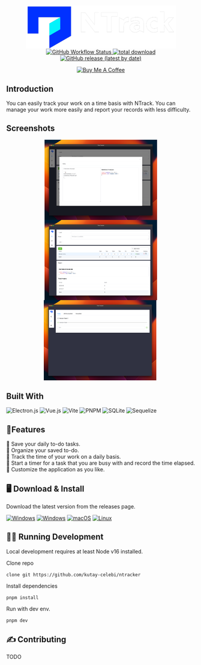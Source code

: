 <div align="center">
  <img src="./docs/banner.png" align="center" width='400px'/>
</div>

<div align="center">
  <a href="https://github.com/kutay-celebi/ntracker/actions/workflows/release.yml">
    <img alt="GitHub Workflow Status" src="https://img.shields.io/github/actions/workflow/status/kutay-celebi/ntracker/release.yml?style=for-the-badge">
  </a>

  <a href="https://github.com/kutay-celebi/ntracker/releases">
    <img src="https://img.shields.io/github/downloads/kutay-celebi/ntracker/total?style=for-the-badge" alt="total download">
  </a>

  <a href="https://github.com/kutay-celebi/ntracker/releases/latest">
    <img alt="GitHub release (latest by date)" src="https://img.shields.io/github/downloads/kutay-celebi/ntracker/latest/total?style=for-the-badge">
  </a>

  <a href="https://www.buymeacoffee.com/kutaycelebi" target="_blank"><img src="https://img.shields.io/badge/Buy%20Me%20a%20Coffee-ffdd00?style=for-the-badge&logo=buy-me-a-coffee&logoColor=black" alt="Buy Me A Coffee" ></a>
</div>

## Introduction

You can easily track your work on a time basis with NTrack.
You can manage your work more easily and report your records with less difficulty.

## Screenshots

<div align="center">
  <img src="./docs/ss1.png" align="center" width="300px"/>
  <img src="./docs/ss2.png" align="center" width="300px"/>
  <img src="./docs/ss3.png" align="center" width="300px"/>
  <img src="./docs/ss4.png" align="center" width="00px"/>
</div>

## Built With

![Electron.js](https://img.shields.io/badge/Electron-191970?style=for-the-badge&logo=Electron&logoColor=white)
![Vue.js](https://img.shields.io/badge/vuejs-%2335495e.svg?style=for-the-badge&logo=vuedotjs&logoColor=%234FC08D)
![Vite](https://img.shields.io/badge/vite-%23646CFF.svg?style=for-the-badge&logo=vite&logoColor=white)
![PNPM](https://img.shields.io/badge/pnpm-%234a4a4a.svg?style=for-the-badge&logo=pnpm&logoColor=f69220)
![SQLite](https://img.shields.io/badge/sqlite-%2307405e.svg?style=for-the-badge&logo=sqlite&logoColor=white)
![Sequelize](https://img.shields.io/badge/Sequelize-52B0E7?style=for-the-badge&logo=Sequelize&logoColor=white)

## 🚀Features

<div>📍 Save your daily to-do tasks.</div>
<div>📍 Organize your saved to-do.</div>
<div>📍 Track the time of your work on a daily basis. </div>
<div>📍 Start a timer for a task that you are busy with and record the time elapsed.</div>
<div>📍 Customize the application as you like.</div>


## 🖥️ Download & Install

Download the latest version from the releases page.


[![Windows](https://img.shields.io/badge/Windows-0078D6?style=for-the-badge&logo=windows&logoColor=white)](https://github.com/kutay-celebi/ntracker/releases/download/1.1.2/ntrack-1.1.2-setup.exe)
[![Windows](https://img.shields.io/badge/Windows%20Portable-0078D6?style=for-the-badge&logo=windows&logoColor=white)](https://github.com/kutay-celebi/ntracker/releases/download/1.1.2/ntrack-1.1.2-setup.exe)
[![macOS](https://img.shields.io/badge/mac%20os-000000?style=for-the-badge&logo=macos&logoColor=F0F0F0)](https://github.com/kutay-celebi/ntracker/releases/download/1.1.2/ntrack-1.1.2.dmg)
[![Linux](https://img.shields.io/badge/Linux-FCC624?style=for-the-badge&logo=linux&logoColor=black)](https://github.com/kutay-celebi/ntracker/releases/download/1.1.2/ntrack-1.1.2.AppImage)


## 🧑‍💻 Running Development

Local development requires at least Node v16 installed.

Clone repo

```shell
clone git https://github.com/kutay-celebi/ntracker
```

Install dependencies

```shell
pnpm install
```

Run with dev env.

```shell
pnpm dev
```

## ✍️ Contributing

TODO
